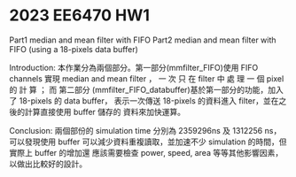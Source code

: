 # 2023 EE6470 HW1
Part1 median and mean filter with FIFO 
Part2 median and mean filter with FIFO (using a 18-pixels data buffer)

Introduction:
本作業分為兩個部分。第一部分(mmfilter_FIFO)使用 FIFO channels 實現 median and
mean filter ， 一 次 只 在 filter 中 處 理 一 個 pixel 的 計 算 ； 而 第二部分
(mmfilter_FIFO_databuffer)基於第一部分的功能，加入了 18-pixels 的 data buffer，
表示一次傳送 18-pixels 的資料進入 filter，並在之後的計算直接使用 buffer 儲存的
資料來加快運算。

Conclusion:
兩個部份的 simulation time 分別為 2359296ns 及 1312256 ns，可以發現使用 buffer
可以減少資料重複讀取，並加速不少 simulation 的時間，但實際上 buffer 的增加還
應該需要檢查 power, speed, area 等等其他影響因素，以做出比較好的設計。
